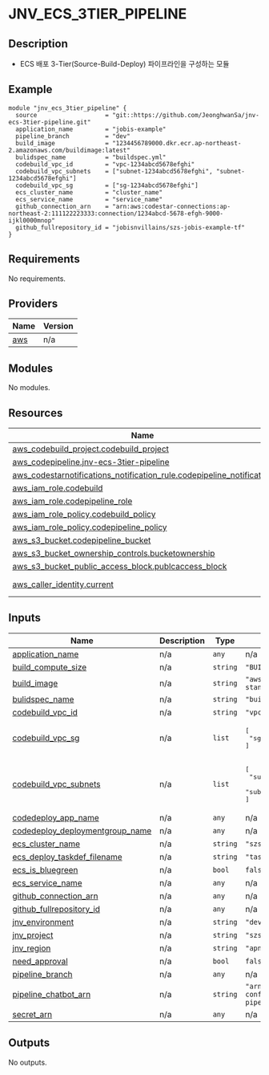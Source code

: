 # JNV_ECS_3TIER_PIPELINE

## Description
* ECS 배포 3-Tier(Source-Build-Deploy) 파이프라인을 구성하는 모듈

## Example
```
module "jnv_ecs_3tier_pipeline" {
  source                   = "git::https://github.com/JeonghwanSa/jnv-ecs-3tier-pipeline.git"
  application_name         = "jobis-example"
  pipeline_branch          = "dev"
  build_image              = "1234456789000.dkr.ecr.ap-northeast-2.amazonaws.com/buildimage:latest"
  bulidspec_name           = "buildspec.yml"
  codebuild_vpc_id         = "vpc-1234abcd5678efghi"
  codebuild_vpc_subnets    = ["subnet-1234abcd5678efghi", "subnet-1234abcd5678efghi"]
  codebuild_vpc_sg         = ["sg-1234abcd5678efghi"]
  ecs_cluster_name         = "cluster_name"
  ecs_service_name         = "service_name"
  github_connection_arn    = "arn:aws:codestar-connections:ap-northeast-2:111122223333:connection/1234abcd-5678-efgh-9000-ijkl0000mnop"
  github_fullrepository_id = "jobisnvillains/szs-jobis-example-tf"
}
```

<!-- BEGIN_TF_DOCS -->
## Requirements

No requirements.

## Providers

| Name | Version |
|------|---------|
| <a name="provider_aws"></a> [aws](#provider\_aws) | n/a |

## Modules

No modules.

## Resources

| Name | Type |
|------|------|
| [aws_codebuild_project.codebuild_project](https://registry.terraform.io/providers/hashicorp/aws/latest/docs/resources/codebuild_project) | resource |
| [aws_codepipeline.jnv-ecs-3tier-pipeline](https://registry.terraform.io/providers/hashicorp/aws/latest/docs/resources/codepipeline) | resource |
| [aws_codestarnotifications_notification_rule.codepipeline_notification](https://registry.terraform.io/providers/hashicorp/aws/latest/docs/resources/codestarnotifications_notification_rule) | resource |
| [aws_iam_role.codebuild](https://registry.terraform.io/providers/hashicorp/aws/latest/docs/resources/iam_role) | resource |
| [aws_iam_role.codepipeline_role](https://registry.terraform.io/providers/hashicorp/aws/latest/docs/resources/iam_role) | resource |
| [aws_iam_role_policy.codebuild_policy](https://registry.terraform.io/providers/hashicorp/aws/latest/docs/resources/iam_role_policy) | resource |
| [aws_iam_role_policy.codepipeline_policy](https://registry.terraform.io/providers/hashicorp/aws/latest/docs/resources/iam_role_policy) | resource |
| [aws_s3_bucket.codepipeline_bucket](https://registry.terraform.io/providers/hashicorp/aws/latest/docs/resources/s3_bucket) | resource |
| [aws_s3_bucket_ownership_controls.bucketownership](https://registry.terraform.io/providers/hashicorp/aws/latest/docs/resources/s3_bucket_ownership_controls) | resource |
| [aws_s3_bucket_public_access_block.publcaccess_block](https://registry.terraform.io/providers/hashicorp/aws/latest/docs/resources/s3_bucket_public_access_block) | resource |
| [aws_caller_identity.current](https://registry.terraform.io/providers/hashicorp/aws/latest/docs/data-sources/caller_identity) | data source |

## Inputs

| Name | Description | Type | Default | Required |
|------|-------------|------|---------|:--------:|
| <a name="input_application_name"></a> [application\_name](#input\_application\_name) | n/a | `any` | n/a | yes |
| <a name="input_build_compute_size"></a> [build\_compute\_size](#input\_build\_compute\_size) | n/a | `string` | `"BUILD_GENERAL1_LARGE"` | no |
| <a name="input_build_image"></a> [build\_image](#input\_build\_image) | n/a | `string` | `"aws/codebuild/amazonlinux2-x86_64-standard:5.0"` | no |
| <a name="input_bulidspec_name"></a> [bulidspec\_name](#input\_bulidspec\_name) | n/a | `string` | `"buildspec.yaml"` | no |
| <a name="input_codebuild_vpc_id"></a> [codebuild\_vpc\_id](#input\_codebuild\_vpc\_id) | n/a | `string` | `"vpc-0cd28aa2e0e8c8cf7"` | no |
| <a name="input_codebuild_vpc_sg"></a> [codebuild\_vpc\_sg](#input\_codebuild\_vpc\_sg) | n/a | `list` | <pre>[<br>  "sg-083c01a8afec0d4f4"<br>]</pre> | no |
| <a name="input_codebuild_vpc_subnets"></a> [codebuild\_vpc\_subnets](#input\_codebuild\_vpc\_subnets) | n/a | `list` | <pre>[<br>  "subnet-041191089c7344807",<br>  "subnet-0b188546bc60a1e37"<br>]</pre> | no |
| <a name="input_codedeploy_app_name"></a> [codedeploy\_app\_name](#input\_codedeploy\_app\_name) | n/a | `any` | n/a | yes |
| <a name="input_codedeploy_deploymentgroup_name"></a> [codedeploy\_deploymentgroup\_name](#input\_codedeploy\_deploymentgroup\_name) | n/a | `any` | n/a | yes |
| <a name="input_ecs_cluster_name"></a> [ecs\_cluster\_name](#input\_ecs\_cluster\_name) | n/a | `string` | `"szs-apne2-ecs-dev"` | no |
| <a name="input_ecs_deploy_taskdef_filename"></a> [ecs\_deploy\_taskdef\_filename](#input\_ecs\_deploy\_taskdef\_filename) | n/a | `string` | `"taskdef.json"` | no |
| <a name="input_ecs_is_bluegreen"></a> [ecs\_is\_bluegreen](#input\_ecs\_is\_bluegreen) | n/a | `bool` | `false` | no |
| <a name="input_ecs_service_name"></a> [ecs\_service\_name](#input\_ecs\_service\_name) | n/a | `any` | n/a | yes |
| <a name="input_github_connection_arn"></a> [github\_connection\_arn](#input\_github\_connection\_arn) | n/a | `any` | n/a | yes |
| <a name="input_github_fullrepository_id"></a> [github\_fullrepository\_id](#input\_github\_fullrepository\_id) | n/a | `any` | n/a | yes |
| <a name="input_jnv_environment"></a> [jnv\_environment](#input\_jnv\_environment) | n/a | `string` | `"dev"` | no |
| <a name="input_jnv_project"></a> [jnv\_project](#input\_jnv\_project) | n/a | `string` | `"szs"` | no |
| <a name="input_jnv_region"></a> [jnv\_region](#input\_jnv\_region) | n/a | `string` | `"apne2"` | no |
| <a name="input_need_approval"></a> [need\_approval](#input\_need\_approval) | n/a | `bool` | `false` | no |
| <a name="input_pipeline_branch"></a> [pipeline\_branch](#input\_pipeline\_branch) | n/a | `any` | n/a | yes |
| <a name="input_pipeline_chatbot_arn"></a> [pipeline\_chatbot\_arn](#input\_pipeline\_chatbot\_arn) | n/a | `string` | `"arn:aws:chatbot::185236431346:chat-configuration/slack-channel/aws-pipeline"` | no |
| <a name="input_secret_arn"></a> [secret\_arn](#input\_secret\_arn) | n/a | `any` | n/a | yes |

## Outputs

No outputs.
<!-- END_TF_DOCS -->